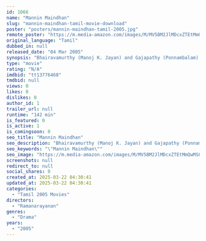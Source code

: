 ```yaml
---
id: 1066
name: "Mannin Maindhan"
slug: "mannin-maindhan-tamil-movie-download"
poster: "posters/mannin-maindhan-tamil-2005.jpg"
remote_poster: "https://m.media-amazon.com/images/M/MV5BM2JlMDcxZTEtMmQwMS00ZTM5LWFiNDAtYWM5NWZlZmY3NzE0XkEyXkFqcGdeQXVyMTEzNzg0Mjkx._V1_SX300.jpg"
original_language: "Tamil"
dubbed_in: null
released_date: "04 Mar 2005"
synopsis: "Bhairavamurthy (Manoj K. Jayan) and Gajapathy (Ponnambalam) are two powerful landlords who fight against each other in their village. Bhairavamurthy's wife and car driver got killed by Gajapathy's henchmen in the past, then Kadhir..."
type: "movie"
rating: "N/A"
imdbid: "tt13776468"
tmdbid: null
views: 0
likes: 0
dislikes: 0
author_id: 1
trailer_url: null
runtime: "142 min"
is_featured: 0
is_active: 1
is_comingsoon: 0
seo_title: "Mannin Maindhan"
seo_description: "Bhairavamurthy (Manoj K. Jayan) and Gajapathy (Ponnambalam) are two powerful landlords who fight against each other in their village. Bhairavamurthy's wife and car driver got killed by Gajapathy's henchmen in the past, then Kadhir..."
seo_keywords: "\"Mannin Maindhan\""
seo_image: "https://m.media-amazon.com/images/M/MV5BM2JlMDcxZTEtMmQwMS00ZTM5LWFiNDAtYWM5NWZlZmY3NzE0XkEyXkFqcGdeQXVyMTEzNzg0Mjkx._V1_SX300.jpg"
screenshots: null
redirect_to: null
social_shares: 0
created_at: 2025-03-22 04:30:41
updated_at: 2025-03-22 04:30:41
categories:
  - "Tamil 2005 Movies"
directors:
  - "Ramanarayanan"
genres:
  - "Drama"
years:
  - "2005"
---
```

